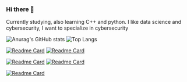 ### Hi there 👋

Currently studying, also learning C++ and python.
I like data science and cybersecurity, I want to specialize in cybersecurity

![Anurag's GitHub stats](https://github-readme-stats.vercel.app/api?username=CristopherAfonso&show_icons=true&show=reviews,discussions_started,discussions_answered,prs_merged,prs_merged_percentage&theme=neon) ![Top Langs](https://github-readme-stats.vercel.app/api/top-langs/?username=CristopherAfonso&langs_count=20&layout=compact&theme=dark)

[![Readme Card](https://github-readme-stats.vercel.app/api/pin/?username=CristopherAfonso&repo=FirstOfComputerEngineering&theme=gotham)](https://github.com/CristopherAfonso/FirstOfComputerEngineering) [![Readme Card](https://github-readme-stats.vercel.app/api/pin/?username=CristopherAfonso&repo=SecondOfComputerEngineering&theme=maroongold)](https://github.com/CristopherAfonso/SecondOfComputerEngineering)

[![Readme Card](https://github-readme-stats.vercel.app/api/pin/?username=CristopherAfonso&repo=ThirdOfComputerEngineering&theme=react)](https://github.com/CristopherAfonso/ThirdOfComputerEngineering) [![Readme Card](https://github-readme-stats.vercel.app/api/pin/?username=CristopherAfonso&repo=ExercismExercises&theme=codeSTRACKr)](https://github.com/CristopherAfonso/ExercismExercises)

[![Readme Card](https://github-readme-stats.vercel.app/api/pin/?username=CristopherAfonso&repo=ExercismExercises&theme=great-gatsby)](https://github.com/CristopherAfonso/ExercismExercises)


<!-- https://github-profile-trophy.vercel.app/?username=CristopherAfonso -->
<!--![Top Langs](https://github-readme-stats.vercel.app/api/top-langs/?username=CristopherAfonso&layout=compact&theme=synthwave) -->
<!--
**CristopherAfonso/CristopherAfonso** is a ✨ _special_ ✨ repository because its `README.md` (this file) appears on your GitHub profile.

Here are some ideas to get you started:

- 🔭 I’m currently working on ...
- 🌱 I’m currently learning ...
- 👯 I’m looking to collaborate on ...
- 🤔 I’m looking for help with ...
- 💬 Ask me about ...
- 📫 How to reach me: ...
- 😄 Pronouns: ...
- ⚡ Fun fact: ...
-->
